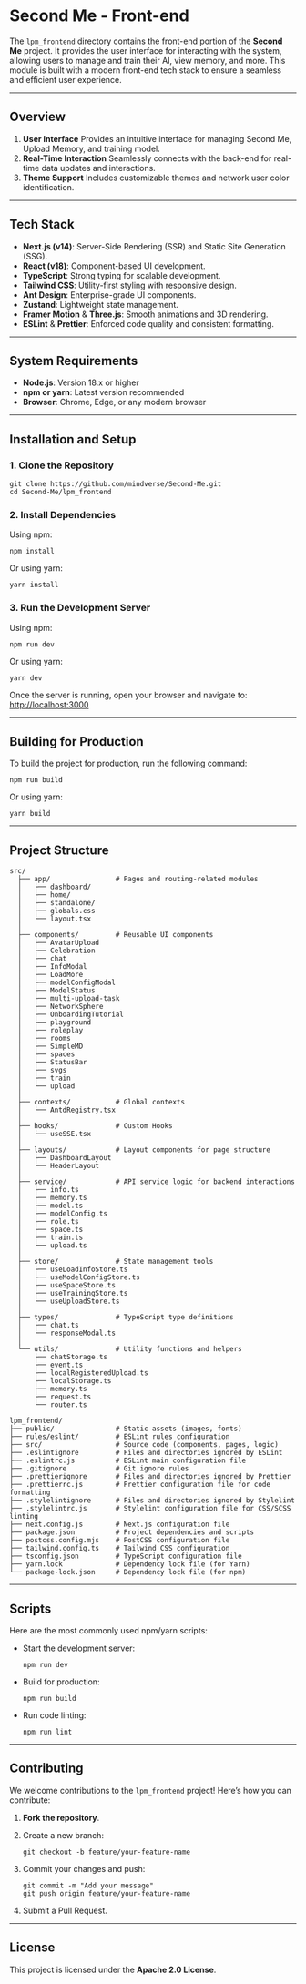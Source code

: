 # **Second Me - Front-end**

The `lpm_frontend` directory contains the front-end portion of the **Second Me** project. It provides the user interface for interacting with the system, allowing users to manage and train their AI, view memory, and more. This module is built with a modern front-end tech stack to ensure a seamless and efficient user experience.

------

## **Overview**

1. **User Interface**
    Provides an intuitive interface for managing Second Me, Upload Memory, and training model.
2. **Real-Time Interaction**
    Seamlessly connects with the back-end for real-time data updates and interactions.
3. **Theme Support**
    Includes customizable themes and network user color identification.

------

## **Tech Stack**

- **Next.js (v14)**: Server-Side Rendering (SSR) and Static Site Generation (SSG).
- **React (v18)**: Component-based UI development.
- **TypeScript**: Strong typing for scalable development.
- **Tailwind CSS**: Utility-first styling with responsive design.
- **Ant Design**: Enterprise-grade UI components.
- **Zustand**: Lightweight state management.
- **Framer Motion** & **Three.js**: Smooth animations and 3D rendering.
- **ESLint** & **Prettier**: Enforced code quality and consistent formatting.

------

## **System Requirements**

- **Node.js**: Version 18.x or higher
- **npm or yarn**: Latest version recommended
- **Browser**: Chrome, Edge, or any modern browser

------

## **Installation and Setup**

### **1. Clone the Repository**

```
git clone https://github.com/mindverse/Second-Me.git
cd Second-Me/lpm_frontend
```

### **2. Install Dependencies**

Using npm:

```
npm install
```

Or using yarn:

```
yarn install
```

### **3. Run the Development Server**

Using npm:

```
npm run dev
```

Or using yarn:

```
yarn dev
```

Once the server is running, open your browser and navigate to:
 [http://localhost:3000](http://localhost:3000/)

------

## **Building for Production**

To build the project for production, run the following command:

```
npm run build
```

Or using yarn:

```
yarn build
```

------

## **Project Structure**

```
src/
  ├── app/                # Pages and routing-related modules
  │   ├── dashboard/
  │   ├── home/
  │   ├── standalone/
  │   ├── globals.css
  │   └── layout.tsx
  │
  ├── components/         # Reusable UI components
  │   ├── AvatarUpload
  │   ├── Celebration
  │   ├── chat
  │   ├── InfoModal
  │   ├── LoadMore
  │   ├── modelConfigModal
  │   ├── ModelStatus
  │   ├── multi-upload-task
  │   ├── NetworkSphere
  │   ├── OnboardingTutorial
  │   ├── playground
  │   ├── roleplay
  │   ├── rooms
  │   ├── SimpleMD
  │   ├── spaces
  │   ├── StatusBar
  │   ├── svgs
  │   ├── train
  │   └── upload
  │
  ├── contexts/           # Global contexts
  │   └── AntdRegistry.tsx
  │
  ├── hooks/              # Custom Hooks
  │   └── useSSE.tsx
  │
  ├── layouts/            # Layout components for page structure
  │   ├── DashboardLayout
  │   └── HeaderLayout
  │
  ├── service/            # API service logic for backend interactions
  │   ├── info.ts
  │   ├── memory.ts
  │   ├── model.ts
  │   ├── modelConfig.ts
  │   ├── role.ts
  │   ├── space.ts
  │   ├── train.ts
  │   └── upload.ts
  │
  ├── store/              # State management tools
  │   ├── useLoadInfoStore.ts
  │   ├── useModelConfigStore.ts
  │   ├── useSpaceStore.ts
  │   ├── useTrainingStore.ts
  │   └── useUploadStore.ts
  │
  ├── types/              # TypeScript type definitions
  │   ├── chat.ts
  │   └── responseModal.ts
  │
  └── utils/              # Utility functions and helpers
      ├── chatStorage.ts
      ├── event.ts
      ├── localRegisteredUpload.ts
      ├── localStorage.ts
      ├── memory.ts
      ├── request.ts
      └── router.ts

```



```
lpm_frontend/
├── public/               # Static assets (images, fonts)
├── rules/eslint/         # ESLint rules configuration
├── src/                  # Source code (components, pages, logic)
├── .eslintignore         # Files and directories ignored by ESLint
├── .eslintrc.js          # ESLint main configuration file
├── .gitignore            # Git ignore rules
├── .prettierignore       # Files and directories ignored by Prettier
├── .prettierrc.js        # Prettier configuration file for code formatting
├── .stylelintignore      # Files and directories ignored by Stylelint
├── .stylelintrc.js       # Stylelint configuration file for CSS/SCSS linting
├── next.config.js        # Next.js configuration file
├── package.json          # Project dependencies and scripts
├── postcss.config.mjs    # PostCSS configuration file
├── tailwind.config.ts    # Tailwind CSS configuration
├── tsconfig.json         # TypeScript configuration file
├── yarn.lock             # Dependency lock file (for Yarn)
└── package-lock.json     # Dependency lock file (for npm)
```

------

## **Scripts**

Here are the most commonly used npm/yarn scripts:

- Start the development server:

  ```
  npm run dev
  ```

- Build for production:

  ```
  npm run build
  ```

- Run code linting:

  ```
  npm run lint
  ```

------

## **Contributing**

We welcome contributions to the `lpm_frontend` project! Here’s how you can contribute:

1. **Fork the repository**.

2. Create a new branch:

   ```
   git checkout -b feature/your-feature-name
   ```

3. Commit your changes and push:

   ```
   git commit -m "Add your message"
   git push origin feature/your-feature-name
   ```

4. Submit a Pull Request.

------



## **License**

This project is licensed under the **Apache 2.0 License**.
